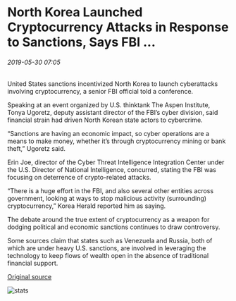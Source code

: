 # North Korea Launched Cryptocurrency Attacks in Response to Sanctions, Says FBI ...

###### 2019-05-30 07:05

United States sanctions incentivized North Korea to launch cyberattacks involving cryptocurrency, a senior FBI official told a conference.

Speaking at an event organized by U.S. thinktank The Aspen Institute, Tonya Ugoretz, deputy assistant director of the FBI’s cyber division, said financial strain had driven North Korean state actors to cybercrime.

“Sanctions are having an economic impact, so cyber operations are a means to make money, whether it’s through cryptocurrency mining or bank theft,” Ugoretz said.

Erin Joe, director of the Cyber Threat Intelligence Integration Center under the U.S. Director of National Intelligence, concurred, stating the FBI was focusing on deterrence of crypto-related attacks.

“There is a huge effort in the FBI, and also several other entities across government, looking at ways to stop malicious activity (surrounding) cryptocurrency,” Korea Herald reported him as saying.

The debate around the true extent of cryptocurrency as a weapon for dodging political and economic sanctions continues to draw controversy.

Some sources claim that states such as Venezuela and Russia, both of which are under heavy U.S. sanctions, are involved in leveraging the technology to keep flows of wealth open in the absence of traditional financial support.

[Original source](https://cointelegraph.com/news/north-korea-launched-cryptocurrency-attacks-in-response-to-sanctions-says-fbi)

![stats](https://c.statcounter.com/11760860/0/a89fa40b/1/ "stats")